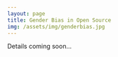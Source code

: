 ```yaml
---
layout: page
title: Gender Bias in Open Source
img: /assets/img/genderbias.jpg
---
```

Details coming soon...
